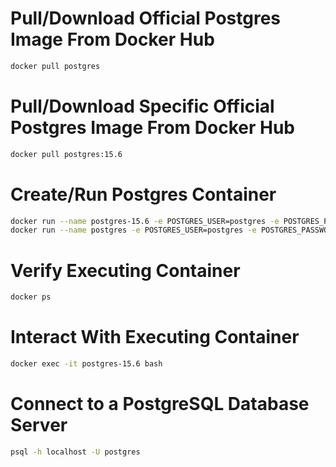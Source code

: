 # Pull/Download Official Postgres Image From Docker Hub
```bash
docker pull postgres
```

# Pull/Download Specific Official Postgres Image From Docker Hub
```bash
docker pull postgres:15.6
```

# Create/Run Postgres Container
```bash
docker run --name postgres-15.6 -e POSTGRES_USER=postgres -e POSTGRES_PASSWORD=postgres -d -p 5432:5432 postgres:15.6
docker run --name postgres -e POSTGRES_USER=postgres -e POSTGRES_PASSWORD=postgres -d -p 5432:5432 postgres
```

# Verify Executing Container
```bash
docker ps
```

# Interact With Executing Container
```bash
docker exec -it postgres-15.6 bash
```

# Connect to a PostgreSQL Database Server
```bash
psql -h localhost -U postgres
```